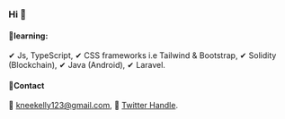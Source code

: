 ### Hi 👋
#### 📎learning:
✔ Js, TypeScript,
✔ CSS frameworks i.e Tailwind & Bootstrap,
✔ Solidity (Blockchain),
✔ Java (Android),
✔ Laravel.
#### 📎Contact
📌 kneekelly123@gmail.com,
📌 [Twitter Handle](https://twitter.com/Qhabe_4).
